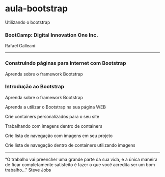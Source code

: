 # aula-bootstrap
Utilizando o bootstrap

### BootCamp: Digital Innovation One Inc.

Rafael Galleani

__________

### Construindo páginas para internet com Bootstrap

Aprenda sobre o framework Bootstrap


### Introdução ao Bootstrap

Aprenda sobre o framework Bootstrap


Aprenda a utilizar o Bootstrap na sua página WEB


Crie containers personalizados para o seu site


Trabalhando com imagens dentro de containers


Crie lista de navegação com imagens em seu projeto


Crie lista de navegação dentro de containers utilizando imagens
_____________

“O trabalho vai preencher uma grande parte da sua vida, e a única maneira de ficar completamente satisfeito é fazer o que você acredita ser um bom trabalho..." Steve Jobs